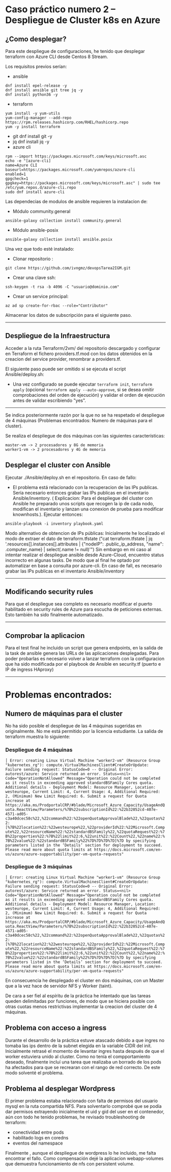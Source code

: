 # Caso práctico numero 2 – Despliegue de Cluster k8s en Azure

## ¿Como desplegar?

Para este despliegue de configuraciones, he tenido que desplegar terraform con Azure CLI desde Centos 8 Stream.

Los requisitos previos serían: 
- ansible
```
dnf install epel-release -y
dnf install ansible git tree jq -y
dnf install python36 -y
```
- terraform
```
yum install -y yum-utils
yum-config-manager --add-repo https://rpm.releases.hashicorp.com/RHEL/hashicorp.repo
yum -y install terraform
```
- git
dnf install git -y
- jq
dnf install jq -y
- azure cli
```
rpm --import https://packages.microsoft.com/keys/microsoft.asc
echo -e "[azure-cli]
name=Azure CLI
baseurl=https://packages.microsoft.com/yumrepos/azure-cli
enabled=1
gpgcheck=1
gpgkey=https://packages.microsoft.com/keys/microsoft.asc" | sudo tee /etc/yum.repos.d/azure-cli.repo
sudo dnf install azure-cli
```

Las dependecias de modulos de ansible requieren la instalacion de:

- Módulo community.general 
```
ansible-galaxy collection install community.general
```
- Módulo ansible-posix
```
ansible-galaxy collection install ansible.posix
```

Una vez que todo esté instalado:

- Clonar repositorio :
```
git clone https://github.com/ivngmz/devopsTarea2IGM.git
```
- Crear una clave ssh: 
```
ssh-keygen -t rsa -b 4096 -C "usuario@dominio.com"
```
- Crear un service principal:
```
az ad sp create-for-rbac --role="Contributor"
```

Almacenar los datos de subscripción para el siguiente paso.

---

## Despliegue de la Infraestructura

Acceder a la ruta Terraform/2vm/ del repositorio descargado y configurar en Terraform el fichero providers.tf.mod con los datos obtenidos en la creacion del service provider, renombrar a providers.tf.

El siguiente paso puede ser omitido si se ejecuta el script Ansible/deploy.sh:
- Una vez configurado se puede ejecutar `terraform init`, `terraform apply` (opcional `terraform apply --auto-approve`, si se desea omitir comprobaciones del orden de ejecución) y validar el orden de ejecución antes de validar escribiendo "yes".

---

Se indica posteriormente razón por la que no se ha respetado el despliegue de 4 máquinas (Problemas encontrados: Numero de máquinas para el cluster).

Se realiza el despliegue de dos máquinas con las siguientes características:

```
master-vm -> 2 procesadores y 8G de memoria
worker1-vm -> 2 procesadores y 4G de memoria
```
## Desplegar el cluster con Ansible

Ejecutar ./Ansible/deploy.sh en el repositorio.
En caso de fallo:
- El problema está relacionado con la recuperacion de las IPs publicas. Sería necesario entonces grabar las IPs publicas en el inventario Ansible/inventory. ( Explicacion: Para el despliegue del cluster con Ansible he preparado unos scripts que recogen la ip de cada nodo, modifican el inventario y lanzan una conexion de prueba para modificar knownhosts.). Ejecutar entonces:
```
ansible-playbook -i inventory playbook.yaml
```

Modo alternativo de obtencion de IPs públicas: Inicialmente he localizado el modo de extraer el dato de terraform.tfstate ("cat terraform.tfstate | jq '.resources[].instances[].attributes | {"nodeIP": .public_ip_address, "name": .computer_name} | select(.name != null)'") Sin embargo en mi caso al intentar realizar el despliegue ansible desde Azure-Cloud, encuentro status incorrecto en algunas tasks. De modo que al final he optado por automatizar en base a consulta por azure-cli. En caso de fall, es necesario grabar las IPs publicas en el inventario Ansible/inventory

--- 

## Modificando security rules

Para que el despliegue sea completo es necesario modificar el puerto habilitado en security rules de Azure para escucha de peticiones externas. Esto también ha sido finalmente automatizado. 

---

## Comprobar la aplicacion

Para el test final he incluido un script que genera endpoints, en la salida de la task de ansible genera las URLs de las aplicaciones desplegadas.
Para poder probarlas es necesario volver a lanzar terraform con la configuracion que ha sido modificada por el playbook de Ansible en security.tf (puerto e IP de ingress HAproxy)

---

# Problemas encontrados:

## Numero de máquinas para el cluster

No ha sido posible el despliegue de las 4 máquinas sugeridas en originalmente. No me está permitido por la licencia estudiante. La salida de terraform muestra lo siguiente:

### Despliegue de 4 máquinas

`│ Error: creating Linux Virtual Machine "worker2-vm" (Resource Group "kubernetes_rg"): compute.VirtualMachinesClient#CreateOrUpdate: Failure sending request: StatusCode=0 -- Original Error: autorest/azure: Service returned an error. Status=<nil> Code="OperationNotAllowed" Message="Operation could not be completed as it results in exceeding approved standardBSFamily Cores quota. Additional details - Deployment Model: Resource Manager, Location: westeurope, Current Limit: 4, Current Usage: 4, Additional Required: 2, (Minimum) New Limit Required: 6. Submit a request for Quota increase at https://aka.ms/ProdportalCRP/#blade/Microsoft_Azure_Capacity/UsageAndQuota.ReactView/Parameters/%7B%22subscriptionId%22:%22b32052cd-407e-4571-ad05-c3a40dcec58c%22,%22command%22:%22openQuotaApprovalBlade%22,%22quotas%22:[%7B%22location%22:%22westeurope%22,%22providerId%22:%22Microsoft.Compute%22,%22resourceName%22:%22standardBSFamily%22,%22quotaRequest%22:%7B%22properties%22:%7B%22limit%22:6,%22unit%22:%22Count%22,%22name%22:%7B%22value%22:%22standardBSFamily%22%7D%7D%7D%7D]%7D by specifying parameters listed in the ‘Details’ section for deployment to succeed. Please read more about quota limits at https://docs.microsoft.com/en-us/azure/azure-supportability/per-vm-quota-requests"`

### Despliegue de 3 máquinas

`
│ Error: creating Linux Virtual Machine "worker1-vm" (Resource Group "kubernetes_rg"): compute.VirtualMachinesClient#CreateOrUpdate: Failure sending request: StatusCode=0 -- Original Error: autorest/azure: Service returned an error. Status=<nil> Code="OperationNotAllowed" Message="Operation could not be completed as it results in exceeding approved standardBSFamily Cores quota. Additional details - Deployment Model: Resource Manager, Location: westeurope, Current Limit: 4, Current Usage: 4, Additional Required: 2, (Minimum) New Limit Required: 6. Submit a request for Quota increase at https://aka.ms/ProdportalCRP/#blade/Microsoft_Azure_Capacity/UsageAndQuota.ReactView/Parameters/%7B%22subscriptionId%22:%22b32052cd-407e-4571-ad05-c3a40dcec58c%22,%22command%22:%22openQuotaApprovalBlade%22,%22quotas%22:[%7B%22location%22:%22westeurope%22,%22providerId%22:%22Microsoft.Compute%22,%22resourceName%22:%22standardBSFamily%22,%22quotaRequest%22:%7B%22properties%22:%7B%22limit%22:6,%22unit%22:%22Count%22,%22name%22:%7B%22value%22:%22standardBSFamily%22%7D%7D%7D%7D]%7D by specifying parameters listed in the ‘Details’ section for deployment to succeed. Please read more about quota limits at https://docs.microsoft.com/en-us/azure/azure-supportability/per-vm-quota-requests"
`

En consecuencia he desplegado el cluster en dos máquinas, con un Master que a la vez hace de servidor NFS y Worker (taint).

De cara a ser fiel al espíritu de la práctica he intentado que las tareas queden delimitadas por funciones, de modo que se hiciera posible con otras cuotas menos restrictivas implementar la creacion del cluster de 4 máquinas.

## Problema con acceso a ingress

Durante el desarrollo de la práctica estuve atascado debido a que ingres no tomaba las ips dentro de la subnet elegida en la variable CIDR del init. Inicialmente retrasé el momento de levantar ingres hasta después de que el worker estuviera unido al cluster. Como no tenía el compportamiento deseado, finalmente incluí una tarea que realizaba un borrado de los pods ha afectados para que se recrearan con el rango de red correcto. De este modo solventé el problema.

## Problema al desplegar Wordpress

El primer problema estaba relacionado con falta de permisos del usuario mysql en la ruta compartida NFS. Para solventarlo comprobé que se podía dar permisos extrayendo inicialmente el uid y gid del user en el contenedor, aún con todo he tenido problemas, he revisado troubleshooting de terraform: 
- conectividad entre pods
- habilitado logs en coredns
- eventos del namespace

Finalmente , aunque el despliegue de wordpress lo he incluido, me falta encontrar el fallo. Como compensación dejé la aplicacion webapp-volumes que demuestra funcionamiento de nfs con persistent volume.
